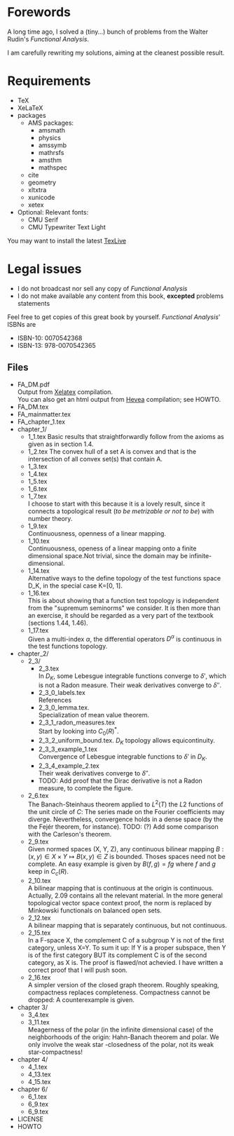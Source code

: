# Forewords
A long time ago, I solved a (tiny…) bunch of problems from the Walter Rudin's 
*Functional Analysis*.

I am carefully rewriting my solutions, aiming at the cleanest possible result.

# Requirements
- TeX
- XeLaTeX 
- packages 
  - AMS packages: 
    - amsmath
    - physics 
    - amssymb 
    - mathrsfs 
    - amsthm 
    - mathspec
  - cite
  - geometry
  - xltxtra
  - xunicode
  - xetex
- Optional: Relevant fonts:
    - CMU Serif
    - CMU Typewriter Text Light

You may want to install the latest 
[TexLive](https://www.tug.org)
# Legal issues 
- I do not broadcast nor sell any copy of *Functional Analysis*
- I do not make available any content from this book, 
    **excepted** problems statements 

Feel free to get copies of this great book by yourself. 
*Functional Analysis*' ISBNs are

- ISBN-10: 0070542368
- ISBN-13: 978-0070542365


## Files
- FA_DM.pdf  
  Output from [Xelatex](https://www.tug.org) compilation.  
  You can also get an html output from 
  [Hevea](http://hevea.inria.fr) compilation; see HOWTO.
- FA_DM.tex
- FA_mainmatter.tex
- FA_chapter_1.tex
- chapter_1/ 
  - 1_1.tex
    Basic results that straightforwardly follow from the axioms 
    as given as in section 1.4.
  - 1_2.tex 
    The convex hull of a set A is convex and that is the intersection of 
    all convex set(s) that contain A. 
  - 1_3.tex
  - 1_4.tex
  - 1_5.tex
  - 1_6.tex
  - 1_7.tex  
    I choose to start with this because it is a lovely result, 
    since it connects a topological result 
    (*to be metrizable or not to be*) with number theory.
  - 1_9.tex  
    Continuousness, openness of a linear mapping.
  - 1_10.tex  
    Continuousness, openess of a linear mapping onto a finite dimensional 
    space.Not trivial, since the domain may be infinite-dimensional. 
  - 1_14.tex  
    Alternative ways to the define topology of the test functions space D_K, 
    in the special case K=[0, 1].
  - 1_16.tex   
    This is about showing that a function test topology is independent 
    from the "supremum seminorms" we consider. 
    It is then more than an exercise, it should be regarded as a very part of 
    the textbook (sections 1.44, 1.46).
  - 1_17.tex  
    Given a multi-index $\alpha$, the differential operators $D^\alpha$ is 
    continuous in the test functions topology. 
- chapter_2/ 
  - 2_3/  
      - 2_3.tex  
      In $D_K$, some Lebesgue integrable functions converge to $\delta'$, 
      which is not a Radon measure. 
      Their weak derivatives converge to $\delta''$.
      - 2_3_0_labels.tex  
      References
      - 2_3_0_lemma.tex.  
      Specialization of mean value theorem.
      - 2_3_1_radon_measures.tex  
      Start by looking into $C_0(R)^\ast$.
      - 2_3_2_uniform_bound.tex. 
      $D_K$ topology allows equicontinuity. 
      - 2_3_3_example_1.tex  
      Convergence of Lebesgue integrable functions to $\delta'$ in $D_K$.
      - 2_3_4_example_2.tex  
      Their weak derivatives converge to $\delta''$.  
      - TODO: Add proof that the Dirac derivative is not a Radon measure, 
      to complete the figure.
  - 2_6.tex  
    The Banach-Steinhaus theorem applied to $L^2(T)$ the $L2$ functions of the 
    unit circle of $C$: 
    The series made on the Fourier coefficients may diverge.
    Nevertheless, convergence holds in a dense space 
    (by the the Fejér theorem, for instance). 
    TODO: (?) Add some comparison with the Carleson's theorem. 
  - 2_9.tex  
    Given normed spaces (X, Y, Z), any continuous bilinear mapping 
    $B: (x, y) \in X\times Y \mapsto B(x, y) \in Z$ is bounded. 
    Thoses spaces need not be complete. An easy example is given by 
    $B(f, g)= fg$ where $f$ and $g$ keep in $C_c(R)$. 
  - 2_10.tex  
    A bilinear mapping that is continuous at the origin is continuous. 
    Actually, 2.09 contains all the relevant material. 
    In the more general topological vector space context proof, 
    the norm is replaced by Minkowski functionals on balanced open sets.
  - 2_12.tex  
    A bilinear mapping that is separately continuous, but not continuous.
  - 2_15.tex  
    In a F-space X, the complement C of a subgroup Y is not 
    of the first category, unless X=Y.
    To sum it up: If Y is a proper subspace, 
    then Y is of the first category BUT its complement C 
    is of the second category, as X is. The proof is flawed/not achevied. I have written a correct proof that I will push soon. 
  - 2_16.tex  
    A simpler version of the closed graph theorem. 
    Roughly speaking, compactness replaces completeness. Compactness cannot 
    be dropped: A counterexample is given.
- chapter 3/
  - 3_4.tex
  - 3_11.tex  
    Meagerness of the polar (in the infinite dimensional case) 
    of the neighborhoods of the origin: 
    Hahn-Banach theorem and polar. We only involve the weak star 
    -closedness of the polar, not its weak star-compactness!
- chapter 4/
  - 4_1.tex
  - 4_13.tex
  - 4_15.tex
- chapter 6/
  - 6_1.tex
  - 6_9.tex
  - 6_9.tex
- LICENSE
- HOWTO
